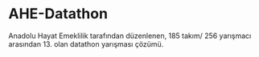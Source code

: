 # AHE-Datathon

Anadolu Hayat Emeklilik tarafından düzenlenen, 185 takım/ 256 yarışmacı arasından 13. olan datathon yarışması çözümü. 
